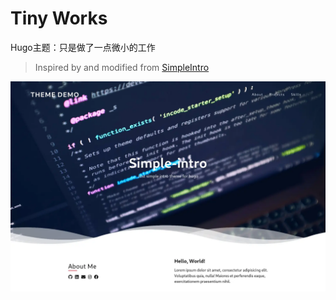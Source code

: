# Tiny Works

Hugo主题：只是做了一点微小的工作

> Inspired by and modified from [SimpleIntro](https://github.com/gangjun06/SimpleIntro)

![intro](https://raw.githubusercontent.com/Nigh/tinyworks/master/images/screenshot.webp)
